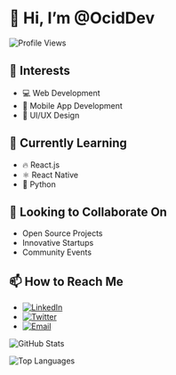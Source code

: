 # 👋 Hi, I’m @OcidDev

![Profile Views](https://komarev.com/ghpvc/?username=OcidDev&color=blue)

## 👀 Interests
- 💻 Web Development
- 📱 Mobile App Development
- 🎨 UI/UX Design

## 🌱 Currently Learning
- 🔥 React.js
- ⚛️ React Native
- 🐍 Python

## 💞️ Looking to Collaborate On
- Open Source Projects
- Innovative Startups
- Community Events

## 📫 How to Reach Me
- [![LinkedIn](https://img.shields.io/badge/LinkedIn-blue?style=flat&logo=linkedin)](https://www.linkedin.com/in/yourprofile)
- [![Twitter](https://img.shields.io/badge/Twitter-blue?style=flat&logo=twitter)](https://twitter.com/yourprofile)
- [![Email](https://img.shields.io/badge/Email-red?style=flat&logo=gmail)](mailto:your.email@example.com)

![GitHub Stats](https://github-readme-stats.vercel.app/api?username=OcidDev&show_icons=true&theme=radical)

![Top Languages](https://github-readme-stats.vercel.app/api/top-langs/?username=OcidDev&layout=compact&theme=radical)

<!---
OcidDev/OcidDev is a ✨ special ✨ repository because its `README.md` (this file) appears on your GitHub profile.
You can click the Preview link to take a look at your changes.
--->
